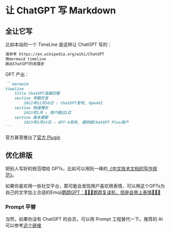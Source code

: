 # 让 ChatGPT 写 Markdown

## 全让它写

比如本站的一个 TimeLine 是这样让 ChatGPT 写的：

```markdown
请参考 https://en.wikipedia.org/wiki/ChatGPT
用mermaid timeline
画出ChatGPT的发展史
```

GPT 产出：

````markdown
```mermaid
timeline
    title ChatGPT发展历程
    section 早期开发
        2022年11月30日 : ChatGPT发布, OpenAI
    section 快速增长
        2023年1月 : 用户超过1亿
    section 版本更新
        2023年3月14日 : GPT-4发布, 提供给ChatGPT Plus用户
```
````

官方甚至推出了[官方 Plugin](https://www.mermaidchart.com/blog/posts/mermaid-chart-chatgpt-plugin-combines-generative-ai-and-smart-diagramming)

[//]: # (TODO：GPTs)

## 优化排版

把别人写好的规范喂给 GPTs，比如可以用阮一峰的[《中文技术文档的写作规范》](https://github.com/ruanyf/document-style-guide)。

[//]: # (TODO: GPTs )

如果你喜欢用一些社交平台，那可能会发现用户喜欢用表情，可以用这个GPTs为自己的文字加上合适的Emoji[鹦鹉GPT：🦜🦜🦜鹦鹉复读机，但是会带上表情🦜🦜🦜](https://chat.openai.com/g/g-yqvA1CiDz-parrotgpt)

### Prompt 平替

当然，如果你没有 ChatGPT 的会员，可以用 Prompt 工程替代一下。推荐的 AI 可以参考[这个链接](https://www.gantrol.com/AI/TOP1.html)

[//]: # (TODO: 对应的Prompt，从文件直接导入，折叠)
